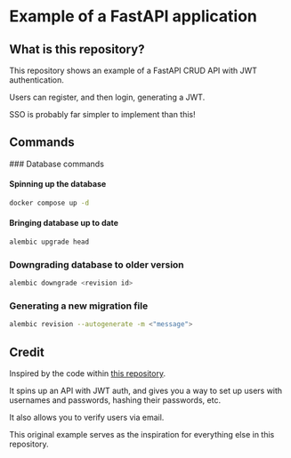 # Example of a FastAPI application

## What is this repository?

This repository shows an example of a FastAPI CRUD API with JWT authentication.

Users can register, and then login, generating a JWT.

SSO is probably far simpler to implement than this!


## Commands

### Database commands

#### Spinning up the database

``` bash
docker compose up -d
```

#### Bringing database up to date

``` bash
alembic upgrade head
```

### Downgrading database to older version

``` bash
alembic downgrade <revision id>
```

### Generating a new migration file

``` bash
alembic revision --autogenerate -m <"message">
```

## Credit

Inspired by the code within [this repository](https://github.com/wpcodevo/python_fastapi).

It spins up an API with JWT auth, and gives you a way to set up users with usernames and passwords, hashing their passwords, etc.

It also allows you to verify users via email.

This original example serves as the inspiration for everything else in this repository.

